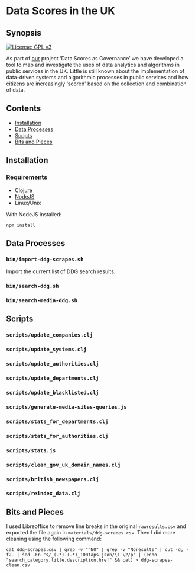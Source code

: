 # Data Scores in the UK

## Synopsis

[![License: GPL v3](https://img.shields.io/badge/License-GPL%20v3-blue.svg)](https://www.gnu.org/licenses/gpl-3.0)

As part of [our](https://datajusticelab.org/) project ‘Data Scores as
Governance’ we have developed a tool to map and investigate the uses of data
analytics and algorithms in public services in the UK. Little is still known
about the implementation of data-driven systems and algorithmic processes in
public services and how citizens are increasingly ‘scored’ based on the
collection and combination of data.

## Contents

- [Installation](#installation)
- [Data Processes](#data-processes)
- [Scripts](#scripts)
- [Bits and Pieces](#bits-and-pieces)

## Installation

### Requirements

- [Clojure](https://clojure.org)
- [NodeJS](https://nodejs.org/)
- Linux/Unix

With NodeJS installed:

```
npm install
```

## Data Processes

### `bin/import-ddg-scrapes.sh`

Import the current list of DDG search results.

### `bin/search-ddg.sh`

### `bin/search-media-ddg.sh`

## Scripts

### `scripts/update_companies.clj`

### `scripts/update_systems.clj`

### `scripts/update_authorities.clj`

### `scripts/update_departments.clj`

### `scripts/update_blacklisted.clj`

### `scripts/generate-media-sites-queries.js`

### `scripts/stats_for_departments.clj`

### `scripts/stats_for_authorities.clj`

### `scripts/stats.js`

### `scripts/clean_gov_uk_domain_names.clj`

### `scripts/british_newspapers.clj`

### `scripts/reindex_data.clj`

## Bits and Pieces

I used Libreoffice to remove line breaks in the original `rawresults.csv` and
exported the file again in `materials/ddg-scraoes.csv`. Then I did more
cleaning using the following command:

    cat ddg-scrapes.csv | grep -v "^NO" | grep -v "Noresults" | cut -d, -f2- | sed -En "s/_(.*)-(.*)_100taps.json/\1 \2/p" | (echo "search_category,title,description,href" && cat) > ddg-scrapes-clean.csv
